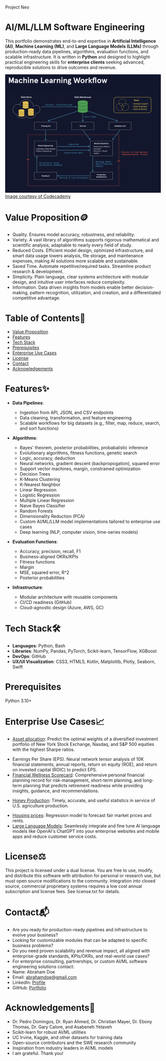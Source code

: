 Project Neo

# AI/ML/LLM Software Engineering
This portfolio demonstrates end-to-end expertise in **Artificial Intelligence (AI)**, **Machine Learning (ML)**, and **Large Language Models (LLMs)** through production-ready data pipelines, algorithms, evaluation functions, and scalable infrastructure. It is written in **Python** and designed to highlight practical engineering skills for **enterprise clients** seeking advanced, reproducible solutions to drive outcomes and revenue.

![Machine Learning Workflow](ml_workflow.png)
[Image courtesy of Codecademy](https://www.codecademy.com)

# Value Proposition🪙
- Quality. Ensures model accuracy, robustness, and reliability. 
- Variety. A vast library of algorithms supports rigorous mathematical and scientific analysis, adaptable to nearly every field of study.
- Reduced Costs. Efficient model design, optimized infrastructure, and smart data usage lowers analysis, file storage, and maintenance expenses, making AI solutions more scalable and sustainable.
- Saved Time. Automate repetitive/required tasks. Streamline product research & development. 
- Simplicity. Plain language, clear systems architecture with modular design, and intuitive user interfaces reduce complexity. 
- Information. Data driven insights from models enable better decision-making, pattern recognition, utilization, and creation, and a differentiated competitive advantage.

# Table of Contents📖
- [Value Proposition](#value-proposition)
- [Features](#features)
- [Tech Stack](#tech-stack)
- [Prerequisites](#prerequisites)
- [Enterprise Use Cases](#enterprise-use-cases)
- [License](license.txt)
- [Contact](#contact)
- [Acknowledgements](#acknowledgements)

# Features✨
- **Data Pipelines**:  
  - Ingestion from API, JSON, and CSV endpoints  
  - Data cleaning, transformation, and feature engineering  
  - Scalable workflows for big datasets (e.g., filter, map, reduce, search, and sort functions)


- **Algorithms**:  
  - Bayes' theorem, posterior probabilities, probabalistic inference 
  - Evolutionary algorithms, fitness functions, genetic search 
  - Logic, accuracy, deduction 
  - Neural networks, gradient descent (backpropogation), squared error 
  - Support vector machines, margin, constrained optimization 
  - Decision Trees 
  - K-Means Clustering 
  - K-Nearest Neighbor 
  - Linear Regression 
  - Logistic Regression 
  - Multiple Linear Regression 
  - Naive Bayes Classifier 
  - Random Forests 
  - Dimensionality Reduction (PCA)
  - Custom AI/ML/LLM model implementations tailored to enterprise use cases  
  - Deep learning (NLP, computer vision, time-series models)  

- **Evaluation Functions**:  
  - Accuracy, precision, recall, F1
  - Business-aligned OKRs/KPIs
  - Fitness functions
  - Margin 
  - MSE, squared error, R^2
  - Posterior probabilities 

- **Infrastructure**:  
  - Modular architecture with reusable components  
  - CI/CD readiness (GitHub)  
  - Cloud-agnostic design (Azure, AWS, GC)  

# Tech Stack🛠
- **Languages**: Python, Bash
- **Libraries**: NumPy, Pandas, PyTorch, Scikit-learn, TensorFlow, XGBoost
- **DevOps**: GitHub 
- **UX/UI Visualization**: CSS3, HTML5, Kotlin, Matplotlib, Plotly, Seaborn, Swift

# Prerequisites
Python 3.10+

# Enterprise Use Cases📈
- [Asset allocation](https://www.testandi.com): Predict the optimal weights of a diversified investment portfolio of New York Stock Exchange, Nasdaq, and S&P 500 equities with the highest Sharpe ratios.
<!-- - Classification: Image classification of similar images. -->
<!-- - Click Through Rates: UX/UI design features correlated with increased customer engagement and advertising click through rates. --> 
<!-- - Customer Churn Prediction: Reduce revenue leakage by identifying at-risk clients. -->
- Earnings Per Share (EPS). Neural network tensor analysis of 10K financial statements, annual reports, return on equity (ROE), and return on invested capital (ROIC) to predict EPS.
- [Financial Wellness Scorecard](https://blackarsenic88.github.io/financial-wellness/): Comprehensive personal financial planning record for risk-management, short-term planning, and long-term planning that predicts retirement readiness while providing insights, guidance, and recommendations. 
<!-- Fraud Detection: Real-time monitoring of financial transactions with anomaly detection. -->
- [Honey Production](https://blackarsenic88.github.io/agriculture/):  Timely, accurate, and useful statistics in service of U.S. agriculture production. 
<!-- - Hospitality: Food & drink classification of nutrient density scores, powerhouse fruits and vegetables, and superfoods. --> 
- [Housing prices](https://blackarsenic88.github.io/real-estate/): Regression model to forecast fair market prices and rents. 
- [Large Language Models](https://blackarsenic88.github.io/ai-assistant/): Seamlessly integrate and fine tune AI language models like OpenAI's ChatGPT into your enterprise websites and mobile apps and reduce customer service costs. 
<!-- - Libraries: Classification of books, Great Books, Classics, the Canon, and Hypercanon. -->
<!-- - Natural Language Processing: Classify text to determine user sentiment in product/service reviews and user likelihood to recommend. --> 
<!-- - Recommendation Systems: Personalized content and product suggestions for websites, mobile apps, and e-commerce. --> 
<!-- - [Sports Metrics](https://blackarsenic88.github.io/fantasy-sports/): Predict the outcome for an athlete based on their playing habits. --> 
<!-- - [Subscription Services](https://blackarsenic88.github.io/engagement/): Streaming platforms and content creators can leverage data-driven insights such as listen time, watch time, views, likes, shares, and other engagement metrics to anticipate subscriber growth, optimize marketing spend, and improve retention strategies. -->
<!-- - Supply & Demand: Forecast capacity to eliminate DOWNTIME and reduce waste. -->

# License⚖️
This project is licensed under a dual license. You are free to use, modify, and distribute this software with attribution for personal or research use, but must open source modifications to the community. Integration into closed source, commercial proprietary systems requires a low cost annual subscription and license fees. See license.txt for details. 

# Contact📬
- Are you ready for production-ready pipelines and infrastructure to evolve your business?
- Looking for customizable modules that can be adapted to specific business problems?
- Do you need proven scalability and revenue impact, all aligned with enterprise-grade standards, KPIs/OKRs, and real-world use cases? 
- For enterprise consulting, partnerships, or custom AI/ML software engineering solutions contact:
- Name: Abraham Doe
- Email: abrahamdoe@gmail.com
- LinkedIn: [Profile](https://linkedin.com/in/abraham-doe-994b3837a)
- GitHub: [Portfolio](https://github.com/BlackArsenic88?tab=repositories)

# Acknowledgements🙏
- Dr. Pedro Domingos, Dr. Ryan Ahmed, Dr. Christian Mayer, Dr. Ebony Thomas, Dr. Gary Calore, and Asabeneh Yetaveh  
- Scikit-learn for robust AI/ML utilities
- UC Irvine, Kaggle, and other datasets for training data
- Open-source contributors and the SWE research community
- Inspiration from industry leaders in AI/ML models
- I am grateful. Thank you! 







